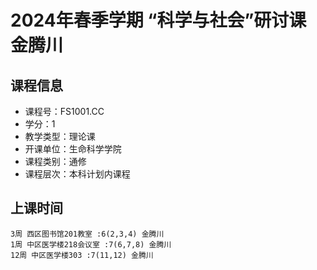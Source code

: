 # 2024年春季学期 “科学与社会”研讨课 金腾川






## 课程信息

- 课程号：FS1001.CC
- 学分：1
- 教学类型：理论课
- 开课单位：生命科学学院
- 课程类别：通修
- 课程层次：本科计划内课程

## 上课时间

```
3周 西区图书馆201教室 :6(2,3,4) 金腾川
1周 中区医学楼218会议室 :7(6,7,8) 金腾川
12周 中区医学楼303 :7(11,12) 金腾川
```

